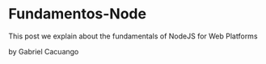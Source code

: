 # Fundamentos-Node
This post we explain about the fundamentals of NodeJS for Web  Platforms


by Gabriel Cacuango 